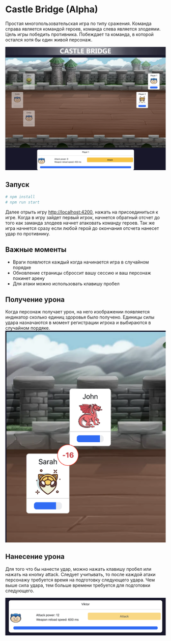 # Castle Bridge (Alpha)

Простая многопользовательская игра по типу сражения. Команда справа является командой героев, команда слева является злодеями. Цель игры победить противника. Побеждает та команда, в которой остался хотя бы один живой персонаж. 

![Main](docs/images/img1.png)

## Запуск

```bash
# npm install
# npm run start
```

Далее отрыть игру [http://localhost:4200](http://localhost:4200), нажать на присоединиться к игре. Когда в игру зайдет первый игрок, начнется обратный
отсчет до того как заманда злодеев начнет атаковать команду героев. Так же игра начнется сразу если любой герой до окончания отсчета нанесет удар по противнику.

## Важные моменты
- Враги появлются каждый когда начинается игра в случайном порядке
- Обновление страницы сброссит вашу сессию и ваш персонаж покинет арену 
- Для атаки можно использовать клавишу пробел

## Получение урона
Когда персонаж получает урон, на него изображении появляется индикатор сколько единиц здоровья было получено.
Единицы силы удара назначаются в момент регистрации игрока и выбираются в случайном пордяке. 
![Hit](docs/images/img2.png)

## Нанесение урона
Для того что бы нанести удар, можно нажать клавишу пробел или нажать на кнопку attack. Следует учитывать, то после каждой атаки персонажу требуется время на подготовку следующего удара. 
Чем выше сила удара, тем больше времени требуется для подготовки следующего. 

![Hit](docs/images/img3.png)
